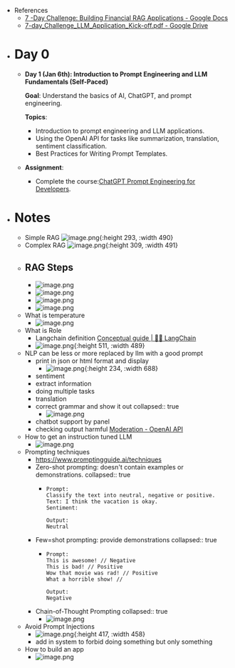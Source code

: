 - References
	- [7 -Day Challenge: Building Financial RAG Applications - Google Docs](https://docs.google.com/document/d/1l_ac__ZcPfBRCouDbXp6tWuOkWr3xZHz-omkcuLvj-8/edit?tab=t.0#heading=h.amts8o5sbb4h)
	- [7-day_Challenge_LLM_Application_Kick-off.pdf - Google Drive](https://drive.google.com/file/d/1CcgYUM-5O-qw61aDX2rYR-2YJSsm-XS6/view)
- # Day 0
	- **Day 1 (Jan 6th): Introduction to Prompt Engineering and LLM Fundamentals (Self-Paced)**
	  
	  **Goal**: Understand the basics of AI, ChatGPT, and prompt engineering.
	  
	  **Topics**:
		- Introduction to prompt engineering and LLM applications.
		- Using the OpenAI API for tasks like summarization, translation, sentiment classification.
		- Best Practices for Writing Prompt Templates.
	- **Assignment**:
		- Complete the course:[ChatGPT Prompt Engineering for Developers](https://www.deeplearning.ai/short-courses/chatgpt-prompt-engineering-for-developers/).
- # Notes
	- Simple RAG
	  ![image.png](../assets/image_1736231981098_0.png){:height 293, :width 490}
	- Complex RAG
	  ![image.png](../assets/image_1736232015662_0.png){:height 309, :width 491}
	- ## RAG Steps
		- ![image.png](../assets/image_1736232075114_0.png)
		- ![image.png](../assets/image_1736232088060_0.png)
		- ![image.png](../assets/image_1736232104000_0.png)
		- ![image.png](../assets/image_1736232113318_0.png)
	- What is temperature
		- ![image.png](../assets/image_1737011428763_0.png)
	- What is Role
		- Langchain definition [Conceptual guide | 🦜️🔗 LangChain](https://python.langchain.com/v0.2/docs/concepts/#messages)
		- ![image.png](../assets/image_1737011633007_0.png){:height 511, :width 489}
	- NLP can be less or more replaced by llm with a good prompt
		- print in json or html format and display
			- ![image.png](../assets/image_1737011159753_0.png){:height 234, :width 688}
		- sentiment
		- extract information
		- doing multiple tasks
		- translation
		- correct grammar and show it out
		  collapsed:: true
			- ![image.png](../assets/image_1737011193732_0.png)
		- chatbot support by panel
		- checking output harmful  [Moderation - OpenAI API](https://platform.openai.com/docs/guides/moderation)
	- How to get an instruction tuned LLM
		- ![image.png](../assets/image_1737014712140_0.png)
	- Prompting techniques
		- https://www.promptingguide.ai/techniques
		- Zero-shot prompting: doesn't contain examples or demonstrations.
		  collapsed:: true
			- ```
			  Prompt:
			  Classify the text into neutral, negative or positive. 
			  Text: I think the vacation is okay.
			  Sentiment:
			  
			  Output:
			  Neutral
			  ```
		- Few=shot prompting: provide demonstrations
		  collapsed:: true
			- ```
			  Prompt:
			  This is awesome! // Negative
			  This is bad! // Positive
			  Wow that movie was rad! // Positive
			  What a horrible show! //
			  
			  Output:
			  Negative
			  ```
		- Chain-of-Thought Prompting
		  collapsed:: true
			- ![image.png](../assets/image_1737014582786_0.png)
	- Avoid Prompt Injections
		- ![image.png](../assets/image_1737015942872_0.png){:height 417, :width 458}
		- add in system to forbid doing something but only something
	- How to build an app
		- ![image.png](../assets/image_1737019853178_0.png)